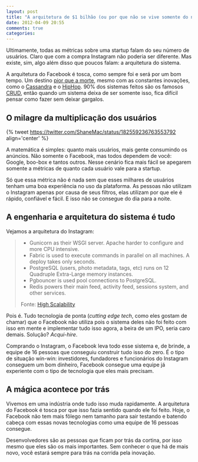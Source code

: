 ```yaml
---
layout: post
title: "A arquitetura de $1 bilhão (ou por que não se vive somente do número de usuários)"
date: 2012-04-09 20:55
comments: true
categories: 
---
```


Ultimamente, todas as métricas sobre uma startup falam do seu número de usuários. Claro que com a compra Instagram não poderia ser diferente.
Mas existe, sim, algo além disso que poucos falam: a arquitetura do sistema.

A arquitetura do Facebook é tosca, como sempre foi e será por um bom tempo. Um destino [pior que a morte](http://gigaom.com/cloud/facebook-trapped-in-mysql-fate-worse-than-death/), 
mesmo com as constantes inovações, como o [Cassandra](http://cassandra.apache.org/) e o [HipHop](https://github.com/facebook/hiphop-php). 90%
dos sistemas feitos são os famosos [CRUD](http://en.wikipedia.org/wiki/Create,_read,_update_and_delete), então quando um sistema deixa 
de ser somente isso, fica difícil pensar como fazer sem deixar gargalos.

<!--more-->

## O milagre da multiplicação dos usuários

{% tweet https://twitter.com/ShaneMac/status/182559236763553792 align='center' %} 

A matemática é simples: quanto mais usuários, mais gente consumindo os anúncios. Não somente o Facebook, mas todos dependem de você: Google,
boo-box e tantos outros. Nesse cenário fica mais fácil se apegarem somente a métricas de quanto cada usuário vale para a startup.

Só que essa métrica não é nada sem que esses milhares de usuários tenham uma boa experiência no uso da plataforma. As pessoas não utilizam 
o Instagram apenas por causa de seus filtros, elas utilizam por que ele é rápido, confiável e fácil. E isso não se consegue do dia para a noite.

## A engenharia e arquitetura do sistema é tudo

Vejamos a arquitetura do Instagram:

> * Gunicorn as their WSGI server. Apache harder to configure and more CPU intensive.
> * Fabric is used to execute commands in parallel on all machines. A deploy takes only seconds.
> * PostgreSQL (users, photo metadata, tags, etc) runs on 12 Quadruple Extra-Large memory instances.
> * Pgbouncer is used pool connections to PostgreSQL.
> * Redis powers their main feed, activity feed, sessions system, and other services.
>
> Fonte: <a href="http://highscalability.com/blog/2012/4/9/the-instagram-architecture-facebook-bought-for-a-cool-billio.html">High Scalability</a>

Pois é. Tudo tecnologia de ponta (_cutting edge tech_, como eles gostam de chamar) que o Facebook não utiliza pois o sistema deles não foi 
feito com isso em mente e implementar tudo isso agora, a beira de um IPO, seria caro demais. Solução? _Acqui-hire_.

Comprando o Instagram, o Facebook leva todo esse sistema e, de brinde, a equipe de 16 pessoas que conseguiu construir tudo isso do zero. É o tipo 
de situação win-win: investidores, fundadores e funcionários do Instagram conseguem um bom dinheiro, Facebook consegue uma equipe já experiente 
com o tipo de tecnologia que eles mais precisam.

## A mágica acontece por trás

Vivemos em uma indústria onde tudo isso muda rapidamente. A arquitetura do Facebook é tosca por que isso fazia sentido quando ele foi feito. Hoje, 
o Facebook não tem mais fôlego nem tamanho para sair testando e batendo cabeça com essas novas tecnologias como uma equipe de 16 pessoas consegue.

Desenvolvedores são as pessoas que ficam por trás da cortina, por isso mesmo que eles são os mais importantes. Sem conhecer o que há 
de mais novo, você estará sempre para trás na corrida pela inovação.



